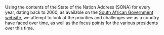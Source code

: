Using the contents of the State of the Nation Address (SONA) for every year, dating back to 2000, as available on the [South African Government website](https://www.gov.za/state-nation-address), we attempt to look at the priorities and challenges we as a country have faced over time, as well as the focus points for the various presidents over this time.
